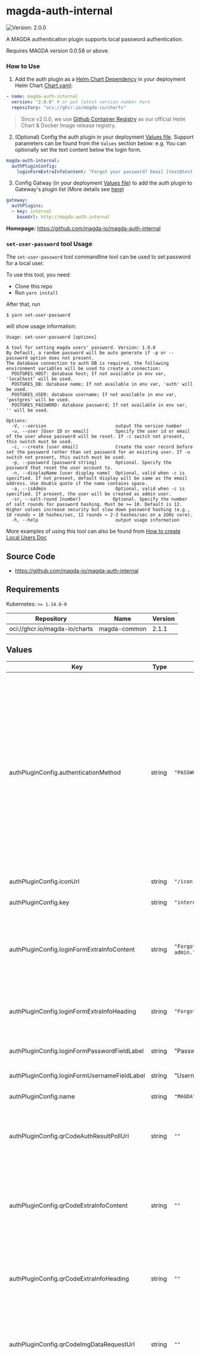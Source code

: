 # magda-auth-internal

![Version: 2.0.0](https://img.shields.io/badge/Version-2.0.0-informational?style=flat-square)

A MAGDA authentication plugin supports local password authentication.

Requires MAGDA version 0.0.58 or above.

### How to Use

1. Add the auth plugin as a [Helm Chart Dependency](https://helm.sh/docs/helm/helm_dependency/) in your deployment Helm Chart [Chart.yaml](https://helm.sh/docs/topics/charts/#chart-dependencies):
```yaml
- name: magda-auth-internal
  version: "2.0.0" # or put latest version number here
  repository: "oci://ghcr.io/magda-io/charts"
```

> Since v2.0.0, we use [Github Container Registry](https://docs.github.com/en/packages/working-with-a-github-packages-registry/working-with-the-container-registry) as our official Helm Chart & Docker Image release registry.

2. (Optional) Config the auth plugin in your deployment [Values file](https://helm.sh/docs/chart_template_guide/values_files/). Support parameters can be found from the `Values` section below:
e.g. You can optionally set the text content below the login form.
```yaml
magda-auth-internal:
  authPluginConfig:
    loginFormExtraInfoContent: "Forgot your password? Email [test@test.com](test@test.com)"
```

3. Config Gatway (in your deployment [Values file](https://helm.sh/docs/chart_template_guide/values_files/)) to add the auth plugin to Gateway's plugin list (More details see [here](https://github.com/magda-io/magda/blob/master/deploy/helm/internal-charts/gateway/README.md))
```yaml
gateway:
  authPlugins:
  - key: internal
    baseUrl: http://magda-auth-internal
```

**Homepage:** <https://github.com/magda-io/magda-auth-internal>

### `set-user-password` tool Usage

The `set-user-password` tool commandline tool can be used to set password for a local user.

To use this tool, you need:
- Clone this repo
- Run `yarn install`

After that, run
```
$ yarn set-user-password
```
will show usage information:

```
Usage: set-user-password [options]

A tool for setting magda users' password. Version: 1.0.0
By Default, a random password will be auto generate if -p or --password option does not present.
The database connection to auth DB is required, the following environment variables will be used to create a connection:
  POSTGRES_HOST: database host; If not available in env var, 'localhost' will be used.
  POSTGRES_DB: database name; If not available in env var, 'auth' will be used.
  POSTGRES_USER: database username; If not available in env var, 'postgres' will be used.
  POSTGRES_PASSWORD: database password; If not available in env var, '' will be used.

Options:
  -V, --version                          output the version number
  -u, --user [User ID or email]          Specify the user id or email of the user whose password will be reset. If -c switch not present, this switch must be used.
  -c, --create [user email]              Create the user record before set the password rather than set password for an existing user. If -u switch not present, this switch must be used.
  -p, --password [password string]       Optional. Specify the password that reset the user account to.
  -n, --displayName [user display name]  Optional, valid when -c is specified. If not present, default display will be same as the email address. Use double quote if the name contains space.
  -a, --isAdmin                          Optional, valid when -c is specified. If present, the user will be created as admin user.
  -sr, --salt-round [number]            Optional. Specify the number of salt rounds for password hashing. Must be >= 10. Default is 12. Higher values increase security but slow down password hashing (e.g., 10 rounds ≈ 10 hashes/sec, 12 rounds ≈ 2-3 hashes/sec on a 2GHz core).
  -h, --help                             output usage information
```

More examples of using this tool can also be found from [How to create Local Users Doc](https://github.com/magda-io/magda/blob/master/docs/docs/how-to-create-local-users.md)

## Source Code

* <https://github.com/magda-io/magda-auth-internal>

## Requirements

Kubernetes: `>= 1.14.0-0`

| Repository | Name | Version |
|------------|------|---------|
| oci://ghcr.io/magda-io/charts | magda-common | 2.1.1 |

## Values

| Key | Type | Default | Description |
|-----|------|---------|-------------|
| authPluginConfig.authenticationMethod | string | `"PASSWORD"` | The authentication method of the plugin. Support values are: <ul> <li>`IDP-URI-REDIRECTION`: the plugin will rediredct user agent to idp (identity provider) for authentication. e.g. Google & fackebook oauth etc.</li> <li>`PASSWORD`: the plugin expect frontend do a form post that contains username & password to the plugin for authentication.</li> <li>`QR-CODE`: the plugin offers a url that is used by the frontend to request auth challenge data. The data will be encoded into a QR-code image and expect the user scan the QR code with a mobile app to complete the authentication request.</li> </ul> See [Authentication Plugin Specification](https://github.com/magda-io/magda/blob/master/docs/docs/authentication-plugin-spec.md) for more details |
| authPluginConfig.iconUrl | string | `"/icon.svg"` | the display icon URL of the auth plugin. |
| authPluginConfig.key | string | `"internal"` | the unique key of the auth plugin. Allowed characters: [a-zA-Z0-9\-] |
| authPluginConfig.loginFormExtraInfoContent | string | `"Forgot your password? Email system admin."` | Optional; Only applicable when authenticationMethod = "PASSWORD". If present, will displayed the content underneath the login form to provide extra info to users. e.g. how to reset password Can support content in markdown format. |
| authPluginConfig.loginFormExtraInfoHeading | string | `"Forgot your password?"` | Optional; Only applicable when authenticationMethod = "PASSWORD". If present, will displayed the heading underneath the login form to provide extra info to users. e.g. how to reset password |
| authPluginConfig.loginFormPasswordFieldLabel | string | "Password" | Optional; Only applicable when authenticationMethod = "PASSWORD". |
| authPluginConfig.loginFormUsernameFieldLabel | string | "Username" | Optional; Only applicable when authenticationMethod = "PASSWORD". |
| authPluginConfig.name | string | `"MAGDA"` | the display name of the auth plugin. |
| authPluginConfig.qrCodeAuthResultPollUrl | string | `""` | Only applicable & compulsory when authenticationMethod = "QR-CODE". The url that is used by frontend to poll the authentication processing result. See [Authentication Plugin Specification](https://github.com/magda-io/magda/blob/master/docs/docs/authentication-plugin-spec.md) for more details |
| authPluginConfig.qrCodeExtraInfoContent | string | `""` | Only applicable & compulsory when authenticationMethod = "QR-CODE". If present, will displayed the content underneath the login form to provide extra info to users. e.g. how to download moile app to scan the QR Code. Can support content in markdown format. |
| authPluginConfig.qrCodeExtraInfoHeading | string | `""` | Only applicable & compulsory when authenticationMethod = "QR-CODE". If present, will displayed the heading underneath the QR Code image to provide extra instruction to users. e.g. how to download moile app to scan the QR Code |
| authPluginConfig.qrCodeImgDataRequestUrl | string | `""` | Only applicable & compulsory when authenticationMethod = "QR-CODE". The url that is used by frontend client to request auth challenge data from the authentication plugin. See [Authentication Plugin Specification](https://github.com/magda-io/magda/blob/master/docs/docs/authentication-plugin-spec.md) for more details |
| authPluginRedirectUrl | string | `nil` | the redirection url after the whole authentication process is completed. Authentication Plugins will use this value as default. The following query paramaters can be used to supply the authentication result: <ul> <li>result: (string) Compulsory. Possible value: "success" or "failure". </li> <li>errorMessage: (string) Optional. Text message to provide more information on the error to the user. </li> </ul> This field is for overriding the value set by `global.authPluginRedirectUrl`. Unless you want to have a different value only for this auth plugin, you shouldn't set this value. |
| autoscaler.enabled | bool | `false` | turn on the autoscaler or not |
| autoscaler.maxReplicas | int | `3` |  |
| autoscaler.minReplicas | int | `1` |  |
| autoscaler.targetCPUUtilizationPercentage | int | `80` |  |
| defaultAdminUserId | string | `"00000000-0000-4000-8000-000000000000"` | which system account we used to talk to auth api The value of this field will only be used when `global.defaultAdminUserId` has no value |
| defaultImage.imagePullSecret | bool | `false` |  |
| defaultImage.pullPolicy | string | `"IfNotPresent"` |  |
| defaultImage.repository | string | `"ghcr.io/magda-io"` |  |
| global | object | `{"authPluginRedirectUrl":"/sign-in-redirect","externalUrl":"","image":{},"rollingUpdate":{}}` | only for providing appropriate default value for helm lint |
| image.name | string | `"magda-auth-internal"` |  |
| replicas | int | `1` | no. of initial replicas |
| resources.limits.cpu | string | `"50m"` |  |
| resources.requests.cpu | string | `"10m"` |  |
| resources.requests.memory | string | `"30Mi"` |  |
